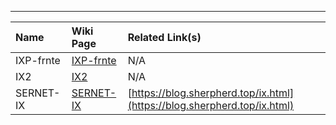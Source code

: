 ---

|Name|Wiki Page|Related Link(s)|
|:---|:---|:---|
|IXP-frnte|[IXP-frnte](/services/IXP-frnte.md)|N/A|
|IX2|[IX2](/services/IX2.md)|N/A|
|SERNET-IX|[SERNET-IX](/services/SERNET-IX.md)|[https://blog.sherpherd.top/ix.html](https://blog.sherpherd.top/ix.html)|
